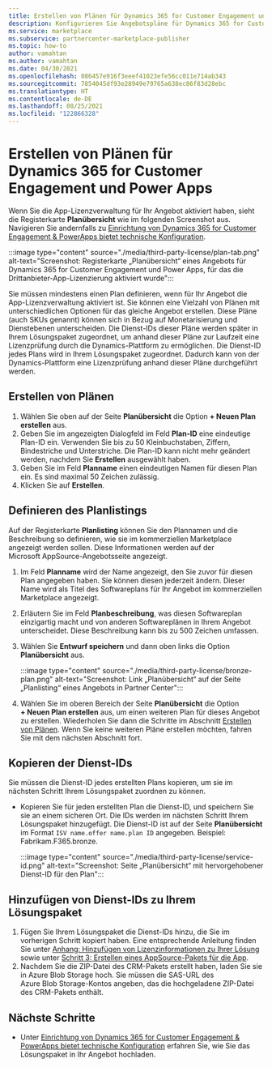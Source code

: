 ```yaml
---
title: Erstellen von Plänen für Dynamics 365 for Customer Engagement und Power Apps in Microsoft AppSource (Azure Marketplace)
description: Konfigurieren Sie Angebotspläne für Dynamics 365 for Customer Engagement und Power Apps, wenn Sie für Ihr Angebot die Drittanbieter-App-Verwaltung aktiviert haben.
ms.service: marketplace
ms.subservice: partnercenter-marketplace-publisher
ms.topic: how-to
author: vamahtan
ms.author: vamahtan
ms.date: 04/30/2021
ms.openlocfilehash: 086457e916f3eeef41023efe56cc011e714ab343
ms.sourcegitcommit: 7854045df93e28949e79765a638ec86f83d28ebc
ms.translationtype: HT
ms.contentlocale: de-DE
ms.lasthandoff: 08/25/2021
ms.locfileid: "122866328"
---
```

# <a name="create-dynamics-365-for-customer-engagement--power-apps-plans"></a>Erstellen von Plänen für Dynamics 365 for Customer Engagement und Power Apps

Wenn Sie die App-Lizenzverwaltung für Ihr Angebot aktiviert haben, sieht die Registerkarte **Planübersicht** wie im folgenden Screenshot aus. Navigieren Sie andernfalls zu [Einrichtung von Dynamics 365 for Customer Engagement & PowerApps bietet technische Konfiguration](dynamics-365-customer-engage-technical-configuration.md).

:::image type="content" source="./media/third-party-license/plan-tab.png" alt-text="Screenshot: Registerkarte „Planübersicht“ eines Angebots für Dynamics 365 for Customer Engagement und Power Apps, für das die Drittanbieter-App-Lizenzierung aktiviert wurde":::

Sie müssen mindestens einen Plan definieren, wenn für Ihr Angebot die App-Lizenzverwaltung aktiviert ist. Sie können eine Vielzahl von Plänen mit unterschiedlichen Optionen für das gleiche Angebot erstellen. Diese Pläne (auch SKUs genannt) können sich in Bezug auf Monetarisierung und Dienstebenen unterscheiden. Die Dienst-IDs dieser Pläne werden später in Ihrem Lösungspaket zugeordnet, um anhand dieser Pläne zur Laufzeit eine Lizenzprüfung durch die Dynamics-Plattform zu ermöglichen. Die Dienst-ID jedes Plans wird in Ihrem Lösungspaket zugeordnet. Dadurch kann von der Dynamics-Plattform eine Lizenzprüfung anhand dieser Pläne durchgeführt werden.

## <a name="create-a-plan"></a>Erstellen von Plänen

1. Wählen Sie oben auf der Seite **Planübersicht** die Option **+ Neuen Plan erstellen** aus.
1. Geben Sie im angezeigten Dialogfeld im Feld **Plan-ID** eine eindeutige Plan-ID ein. Verwenden Sie bis zu 50 Kleinbuchstaben, Ziffern, Bindestriche und Unterstriche. Die Plan-ID kann nicht mehr geändert werden, nachdem Sie **Erstellen** ausgewählt haben.
1. Geben Sie im Feld **Planname** einen eindeutigen Namen für diesen Plan ein. Es sind maximal 50 Zeichen zulässig.
1. Klicken Sie auf **Erstellen**.

## <a name="define-the-plan-listing"></a>Definieren des Planlistings

Auf der Registerkarte **Planlisting** können Sie den Plannamen und die Beschreibung so definieren, wie sie im kommerziellen Marketplace angezeigt werden sollen. Diese Informationen werden auf der Microsoft AppSource-Angebotsseite angezeigt.

1. Im Feld **Planname** wird der Name angezeigt, den Sie zuvor für diesen Plan angegeben haben. Sie können diesen jederzeit ändern. Dieser Name wird als Titel des Softwareplans für Ihr Angebot im kommerziellen Marketplace angezeigt.
1. Erläutern Sie im Feld **Planbeschreibung**, was diesen Softwareplan einzigartig macht und von anderen Softwareplänen in Ihrem Angebot unterscheidet. Diese Beschreibung kann bis zu 500 Zeichen umfassen.
1. Wählen Sie **Entwurf speichern** und dann oben links die Option **Planübersicht** aus.

    :::image type="content" source="./media/third-party-license/bronze-plan.png" alt-text="Screenshot: Link „Planübersicht“ auf der Seite „Planlisting“ eines Angebots in Partner Center":::

1. Wählen Sie im oberen Bereich der Seite **Planübersicht** die Option **+ Neuen Plan erstellen** aus, um einen weiteren Plan für dieses Angebot zu erstellen. Wiederholen Sie dann die Schritte im Abschnitt [Erstellen von Plänen](#create-a-plan). Wenn Sie keine weiteren Pläne erstellen möchten, fahren Sie mit dem nächsten Abschnitt fort.

## <a name="copy-the-service-ids"></a>Kopieren der Dienst-IDs

Sie müssen die Dienst-ID jedes erstellten Plans kopieren, um sie im nächsten Schritt Ihrem Lösungspaket zuordnen zu können.

- Kopieren Sie für jeden erstellten Plan die Dienst-ID, und speichern Sie sie an einem sicheren Ort. Die IDs werden im nächsten Schritt Ihrem Lösungspaket hinzugefügt. Die Dienst-ID ist auf der Seite **Planübersicht** im Format `ISV name.offer name.plan ID` angegeben. Beispiel: Fabrikam.F365.bronze.

    :::image type="content" source="./media/third-party-license/service-id.png" alt-text="Screenshot: Seite „Planübersicht“ mit hervorgehobener Dienst-ID für den Plan":::

## <a name="add-service-ids-to-your-solution-package"></a>Hinzufügen von Dienst-IDs zu Ihrem Lösungspaket

1. Fügen Sie Ihrem Lösungspaket die Dienst-IDs hinzu, die Sie im vorherigen Schritt kopiert haben. Eine entsprechende Anleitung finden Sie unter [Anhang: Hinzufügen von Lizenzinformationen zu Ihrer Lösung](/powerapps/developer/data-platform/appendix-add-license-information-to-your-solution) sowie unter [Schritt 3: Erstellen eines AppSource-Pakets für die App](/powerapps/developer/data-platform/create-package-app-appsource).
1. Nachdem Sie die ZIP-Datei des CRM-Pakets erstellt haben, laden Sie sie in Azure Blob Storage hoch. Sie müssen die SAS-URL des Azure Blob Storage-Kontos angeben, das die hochgeladene ZIP-Datei des CRM-Pakets enthält.

## <a name="next-steps"></a>Nächste Schritte

- Unter [Einrichtung von Dynamics 365 for Customer Engagement & PowerApps bietet technische Konfiguration](dynamics-365-customer-engage-technical-configuration.md) erfahren Sie, wie Sie das Lösungspaket in Ihr Angebot hochladen.
